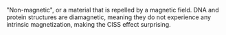 "Non-magnetic", or a material that is repelled by a magnetic field. DNA and protein structures are diamagnetic, meaning they do not experience any intrinsic magnetization, making the CISS effect surprising. 